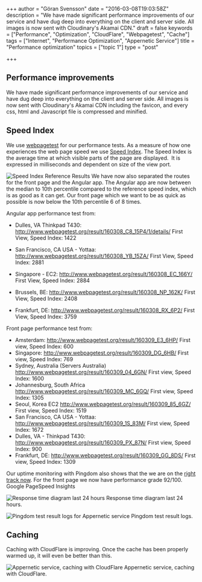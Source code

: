 +++
author = "Göran Svensson"
date = "2016-03-08T19:03:58Z"
description = "We have made significant performance improvements of our service and have dug deep into everything on the client and server side. All images is now sent with Cloudinary's Akamai CDN."
draft = false
keywords = ["Performance", "Optimization", "CloudFlare", "Webpagetest", "Cache"]
tags = ["Internet", "Performance Optimization", "Appernetic Service"]
title = "Performance optimization"
topics = ["topic 1"]
type = "post"

+++
## Performance improvements
We have made significant performance improvements of our service and have dug deep into everything on the client and server side. All images is now sent with Cloudinary's Akamai CDN including the favicon, and every css, html and Javascript file is compressed and minified. 

## Speed Index
We use [webpagetest][1] for our performance tests. As a measure of how one experiences the web page speed we use [Speed Index][2]. The Speed Index is the average time at which visible parts of the page are displayed.  It is expressed in milliseconds and dependent on size of the view port. 

![Speed Index Reference Results][3]
We have now also separated the routes for the front page and the Angular app. The Angular app are now between the median to 10th percentile compared to the reference speed index, which is as good as it can get. Our front page which we want to be as quick as possible is now below the 10th percentile 6 of 8 times.

Angular app performance test from:

 - Dulles, VA Thinkpad T430: http://www.webpagetest.org/result/160308_C8_15P4/1/details/  First View, Speed Index: 1422

 - San Francisco, CA USA - Yottaa:  http://www.webpagetest.org/result/160308_YB_15ZA/  First View, Speed Index: 2881

 - Singapore - EC2: http://www.webpagetest.org/result/160308_EC_166Y/  First View, Speed Index: 2884

 - Brussels, BE: http://www.webpagetest.org/result/160308_NP_162K/ First View, Speed Index: 2408

 - Frankfurt, DE: http://www.webpagetest.org/result/160308_RX_6P2/  First View, Speed Index: 3759

Front page performance test from:
 - Amsterdam: http://www.webpagetest.org/result/160309_E3_6HP/ First view, Speed Index: 600
 - Singapore: http://www.webpagetest.org/result/160309_DG_6HB/ First view, Speed Index: 769
 - Sydney, Australia (Servers Australia) http://www.webpagetest.org/result/160309_04_6GN/ First view, Speed Index: 1600
 - Johannesburg, South Africa http://www.webpagetest.org/result/160309_MC_6GQ/ First view, Speed Index: 1305
 - Seoul, Korea EC2 http://www.webpagetest.org/result/160309_85_6GZ/ First view, Speed Index: 1519
 - San Francisco, CA USA - Yottaa: http://www.webpagetest.org/result/160309_1S_83M/ First view, Speed Index: 1672
 - Dulles, VA - Thinkpad T430: http://www.webpagetest.org/result/160309_PX_87N/  First view, Speed Index: 900
 - Frankfurt, DE: http://www.webpagetest.org/result/160309_GG_8DS/ First view, Speed Index: 1309

Our uptime monitoring with Pingdom also shows that the we are on the [right track now][4]. For the front page we now have performance grade 92/100. Google PageSpeed Insights  

![Response time diagram last 24 hours][7]
Response time diagram last 24 hours.

![Pingdom test result logs for Appernetic service][6]
Pingdom test result logs.

## Caching
Caching with CloudFlare is improving. Once the cache has been properly warmed up, it will even be better than this.

![Appernetic service, caching with CloudFlare][5]
Appernetic service, caching with CloudFlare.


  [1]: http://www.webpagetest.org
  [2]: https://sites.google.com/a/webpagetest.org/docs/using-webpagetest/metrics/speed-index
  [3]: https://res.cloudinary.com/appernetic/v1457463274/gcgzrecgedcjnc3gzdj3
  [4]: http://stats.pingdom.com/r7vt9tv6brq8/2014082
  [5]: https://res.cloudinary.com/appernetic/v1457461947/hzs05zxjzr8otv2nrvka
  [6]: https://res.cloudinary.com/appernetic/v1457463057/rbouqv8jnwpfsadjssgk
  [7]: https://res.cloudinary.com/appernetic/v1457462773/atscsb7z2qtr4cn8qid0

